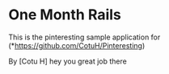 # One Month Rails

This is the pinteresting sample application for (*https://github.com/CotuH/Pinteresting)

By [Cotu H]
hey you great job there